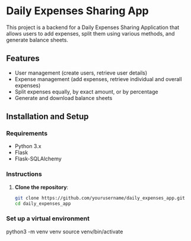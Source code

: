# Daily Expenses Sharing App

This project is a backend for a Daily Expenses Sharing Application that allows users to add expenses, split them using various methods, and generate balance sheets.

## Features
- User management (create users, retrieve user details)
- Expense management (add expenses, retrieve individual and overall expenses)
- Split expenses equally, by exact amount, or by percentage
- Generate and download balance sheets

## Installation and Setup

### Requirements
- Python 3.x
- Flask
- Flask-SQLAlchemy

### Instructions
1. **Clone the repository**:
   ```bash
   git clone https://github.com/yourusername/daily_expenses_app.git
   cd daily_expenses_app
### Set up a virtual environment
python3 -m venv venv
source venv/bin/activate
